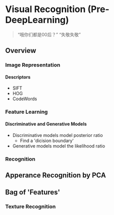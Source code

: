 # Visual Recognition (Pre-DeepLearning)

> “哦你们都是00后？”
> “失敬失敬”

## Overview

### Image Representation

#### Descriptors

- SIFT
- HOG
- CodeWords

### Feature Learning

#### Discriminative and Generative Models

- Discriminative models model posterior ratio
  - Find a 'dicision boundary'
- Generative models model the likelihood ratio

### Recognition

## Apperance Recognition by PCA

## Bag of 'Features'

### Texture Recognition
